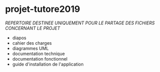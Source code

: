 # projet-tutore2019

_REPERTOIRE DESTINEE UNIQUEMENT POUR LE PARTAGE DES FICHIERS CONCERNANT LE PROJET_
- diapos
- cahier des charges
- diagrammes UML 
- documentation technique
- documentation fonctionnel
- guide d'installation de l'application
